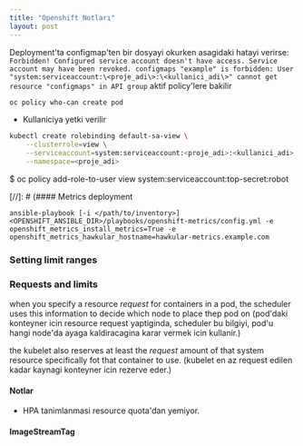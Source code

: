 ```yaml
---
title: "Openshift Notları"
layout: post
---
```


Deployment'ta configmap'ten bir dosyayi okurken asagidaki hatayi verirse:
`Forbidden! Configured service account doesn't have access. Service account may have been revoked. configmaps "example" is forbidden: User "system:serviceaccount:\<proje_adi\>:\<kullanici_adi\>" cannot get resource "configmaps" in API group`
aktif policy'lere bakilir

```bash
oc policy who-can create pod
``` 

* Kullaniciya yetki verilir

```bash
kubectl create rolebinding default-sa-view \
    --clusterrole=view \
    --serviceaccount=system:serviceaccount:<proje_adi>:<kullanici_adi> \
    --namespace=<proje_adi>
```
$ oc policy add-role-to-user view system:serviceaccount:top-secret:robot

[//]: # (#### Metrics deployment
```ansible
ansible-playbook [-i </path/to/inventory>] <OPENSHIFT_ANSIBLE_DIR>/playbooks/openshift-metrics/config.yml -e openshift_metrics_install_metrics=True -e openshift_metrics_hawkular_hostname=hawkular-metrics.example.com
``` 
### Setting limit ranges


### Requests and limits 

when you specify a resource *request* for containers in a pod, the scheduler
uses this information to decide which node to place thep pod on
(pod'daki konteyner icin resource request yaptiginda, scheduler bu bilgiyi, pod'u hangi
node'da ayaga kaldiracagina karar vermek icin kullanir.)

the kubelet also reserves at least the  *request* amount of that system
resource specifically fot that container to use. (kubelet en az request edilen kadar
kaynagi konteyner icin rezerve eder.)


#### Notlar

*  HPA tanimlanmasi resource quota'dan yemiyor.

#### ImageStreamTag

